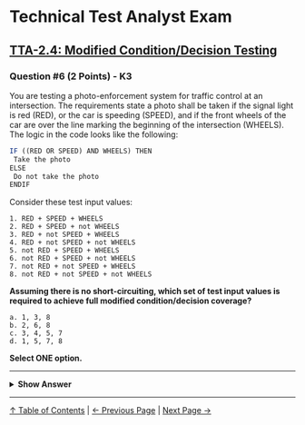 # Technical Test Analyst Exam

## [TTA-2.4: Modified Condition/Decision Testing](../../2-white-box-test-techniques/2.4-modified-condition-decision-testing.md)

### Question #6 (2 Points) - K3

You are testing a photo-enforcement system for traffic control at an intersection. The requirements state a photo shall be taken if the signal light is red (RED), or the car is speeding (SPEED), and if the front wheels of the car are over the line marking the beginning of the intersection (WHEELS). The logic in the code looks like the following:

```javascript
IF ((RED OR SPEED) AND WHEELS) THEN
 Take the photo
ELSE
 Do not take the photo
ENDIF
```

Consider these test input values:

    1. RED + SPEED + WHEELS
    2. RED + SPEED + not WHEELS
    3. RED + not SPEED + WHEELS
    4. RED + not SPEED + not WHEELS
    5. not RED + SPEED + WHEELS
    6. not RED + SPEED + not WHEELS
    7. not RED + not SPEED + WHEELS
    8. not RED + not SPEED + not WHEELS

**Assuming there is no short-circuiting, which set of test input values is required to achieve full modified condition/decision coverage?**

    a. 1, 3, 8
    b. 2, 6, 8
    c. 3, 4, 5, 7
    d. 1, 5, 7, 8

**Select ONE option.**

---

<details>
<summary><strong>Show Answer</strong></summary>

#### Correct Answer: c

    a. Is not correct. Covers the outcomes but not the atomic conditions that affect the decision outcome. Also, for three independent atomic conditions, then four tests are needed to achieve MC/DC level of coverage
    b. Is not correct. Does not sufficiently cover the atomic conditions affecting the decision outcome. Also, for three independent atomic conditions, then four tests are needed to achieve MC/DC level of coverage.
    c. Is correct. This answer provides the following:
        Test inputs for (RED or SPEED) and WHEELS OUTCOME
            3. RED + not SPEED + WHEELS TRUE
            4. RED + not SPEED + not WHEELS FALSE
            5. not RED + SPEED + WHEELS TRUE
            7. not RED + not SPEED + WHEELS FALSE
        #3 and #7 show that RED can independently affect the overall outcome.
        #5 and #7 show that SPEED can independently affect the overall outcome.
        #3 and #4 show that WHEELS can independently affect the outcome.
    d. Is not correct. Does not sufficiently cover the atomic conditions affecting the decision outcome. #1 combined with any of the other three (#5, #7, #8) cannot show that any single condition can independently affect the overall outcome

</details>

---

[↑ Table of Contents](../../README.md#table-of-contents) | [← Previous Page](question-5.md) | [Next Page →](question-7.md)
